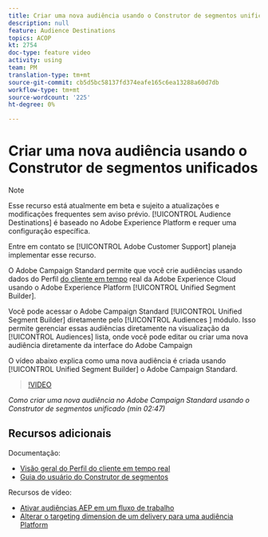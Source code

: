 ```yaml
---
title: Criar uma nova audiência usando o Construtor de segmentos unificados
description: null
feature: Audience Destinations
topics: ACOP
kt: 2754
doc-type: feature video
activity: using
team: PM
translation-type: tm+mt
source-git-commit: cb5d5bc58137fd374eafe165c6ea13288a60d7db
workflow-type: tm+mt
source-wordcount: '225'
ht-degree: 0%

---
```



# Criar uma nova audiência usando o Construtor de segmentos unificados

>[!NOTE]
>
>Esse recurso está atualmente em beta e sujeito a atualizações e modificações frequentes sem aviso prévio. [!UICONTROL Audience Destinations] é baseado no Adobe Experience Platform e requer uma configuração específica.
>
>Entre em contato se [!UICONTROL Adobe Customer Support] planeja implementar esse recurso.

O Adobe Campaign Standard permite que você crie audiências usando dados do Perfil [do cliente em tempo](https://docs.adobe.com/content/help/en/platform-learn/tutorials/profiles/understanding-the-real-time-customer-profile.html) real da Adobe Experience Cloud usando o Adobe Experience Platform [!UICONTROL Unified Segment Builder].

Você pode acessar o Adobe Campaign Standard [!UICONTROL Unified Segment Builder] diretamente pelo [!UICONTROL Audiences ] módulo. Isso permite gerenciar essas audiências diretamente na visualização da [!UICONTROL Audiences] lista, onde você pode editar ou criar uma nova audiência diretamente da interface do Adobe Campaign

O vídeo abaixo explica como uma nova audiência é criada usando [!UICONTROL Unified Segment Builder] o Adobe Campaign Standard.

>[!VIDEO](https://video.tv.adobe.com/v/27638?quality=12)

*Como criar uma nova audiência no Adobe Campaign Standard usando o Construtor de segmentos unificado (min 02:47)*

## Recursos adicionais

Documentação:

* [Visão geral do Perfil do cliente em tempo real](https://www.adobe.io/apis/experienceplatform/home/profile-identity-segmentation/profile-identity-segmentation-services.html#!api-specification/markdown/narrative/technical_overview/unified_profile_architectural_overview/unified_profile_architectural_overview.md)
* [Guia do usuário do Construtor de segmentos](https://www.adobe.io/apis/experienceplatform/home/profile-identity-segmentation/profile-identity-segmentation-services.html#!api-specification/markdown/narrative/technical_overview/segmentation/segment-builder-guide.md)

Recursos de vídeo:

* [Ativar audiências AEP em um fluxo de trabalho](/help/profiles-and-audiences/audience-destinations/activating-aep-audiences.md)
* [Alterar o targeting dimension de um delivery para uma audiência Platform](/help/profiles-and-audiences/audience-destinations/changing-targeting-dimension.md)
